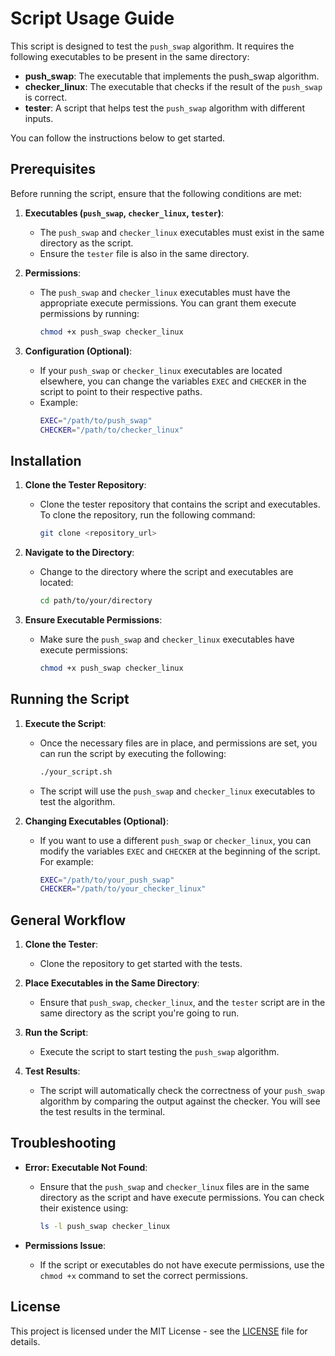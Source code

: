 # Script Usage Guide

This script is designed to test the `push_swap` algorithm. It requires the following executables to be present in the same directory:

- **push_swap**: The executable that implements the push_swap algorithm.
- **checker_linux**: The executable that checks if the result of the `push_swap` is correct.
- **tester**: A script that helps test the `push_swap` algorithm with different inputs.

You can follow the instructions below to get started.

## Prerequisites

Before running the script, ensure that the following conditions are met:

1. **Executables (`push_swap`, `checker_linux`, `tester`)**:
   - The `push_swap` and `checker_linux` executables must exist in the same directory as the script. 
   - Ensure the `tester` file is also in the same directory.
   
2. **Permissions**:
   - The `push_swap` and `checker_linux` executables must have the appropriate execute permissions. You can grant them execute permissions by running:
     ```bash
     chmod +x push_swap checker_linux
     ```

3. **Configuration (Optional)**:
   - If your `push_swap` or `checker_linux` executables are located elsewhere, you can change the variables `EXEC` and `CHECKER` in the script to point to their respective paths.
   - Example:
     ```bash
     EXEC="/path/to/push_swap"
     CHECKER="/path/to/checker_linux"
     ```

## Installation

1. **Clone the Tester Repository**:
   - Clone the tester repository that contains the script and executables. To clone the repository, run the following command:
     ```bash
     git clone <repository_url>
     ```

2. **Navigate to the Directory**:
   - Change to the directory where the script and executables are located:
     ```bash
     cd path/to/your/directory
     ```

3. **Ensure Executable Permissions**:
   - Make sure the `push_swap` and `checker_linux` executables have execute permissions:
     ```bash
     chmod +x push_swap checker_linux
     ```

## Running the Script

1. **Execute the Script**:
   - Once the necessary files are in place, and permissions are set, you can run the script by executing the following:
     ```bash
     ./your_script.sh
     ```
   - The script will use the `push_swap` and `checker_linux` executables to test the algorithm.

2. **Changing Executables (Optional)**:
   - If you want to use a different `push_swap` or `checker_linux`, you can modify the variables `EXEC` and `CHECKER` at the beginning of the script. For example:
     ```bash
     EXEC="/path/to/your_push_swap"
     CHECKER="/path/to/your_checker_linux"
     ```

## General Workflow

1. **Clone the Tester**:
   - Clone the repository to get started with the tests.

2. **Place Executables in the Same Directory**:
   - Ensure that `push_swap`, `checker_linux`, and the `tester` script are in the same directory as the script you're going to run.

3. **Run the Script**:
   - Execute the script to start testing the `push_swap` algorithm.

4. **Test Results**:
   - The script will automatically check the correctness of your `push_swap` algorithm by comparing the output against the checker. You will see the test results in the terminal.

## Troubleshooting

- **Error: Executable Not Found**:
  - Ensure that the `push_swap` and `checker_linux` files are in the same directory as the script and have execute permissions. You can check their existence using:
    ```bash
    ls -l push_swap checker_linux
    ```

- **Permissions Issue**:
  - If the script or executables do not have execute permissions, use the `chmod +x` command to set the correct permissions.

## License

This project is licensed under the MIT License - see the [LICENSE](LICENSE) file for details.

